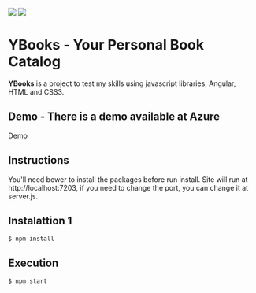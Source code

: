 ![](https://img.shields.io/github/v/release/danielancines/my-books?color=blue&label=Version)
![](https://img.shields.io/github/package-json/v/danielancines/my-books?color=red&label=Development)
# YBooks - Your Personal Book Catalog

**YBooks** is a project to test my skills using javascript libraries, Angular, HTML and CSS3.

## Demo - There is a demo available at Azure

[Demo](http://ybooks.azurewebsites.net/) 

## Instructions
You'll need bower to install the packages before run install.
Site will run at http://localhost:7203, if you need to change the port, you can change it at server.js.

## Instalattion 1

```
$ npm install
```

## Execution

```
$ npm start
```
